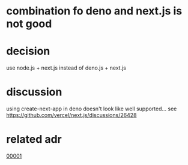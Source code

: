 # combination fo deno and next.js is not good

# decision
use node.js + next.js instead of deno.js + next.js

# discussion
using create-next-app in deno doesn't look like well supported...
see https://github.com/vercel/next.js/discussions/26428

# related adr
[00001](./00001_frontend_framework.md)